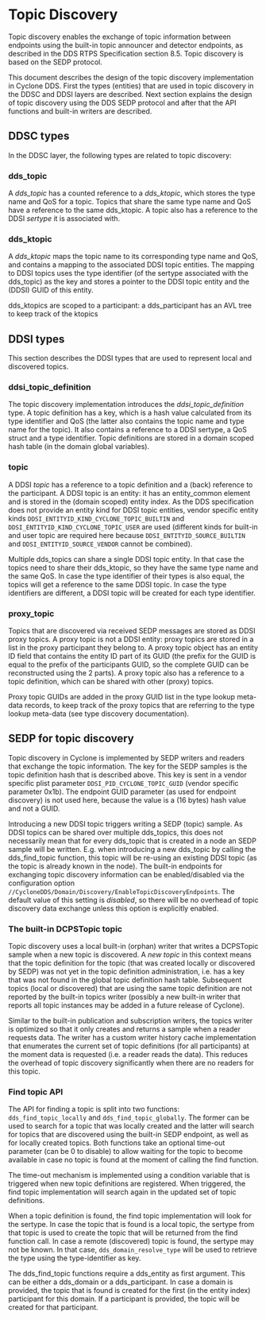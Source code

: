 # Topic Discovery

Topic discovery enables the exchange of topic information between endpoints using the built-in topic announcer and detector endpoints, as described in the DDS RTPS Specification section 8.5. Topic discovery is based on the SEDP protocol.

This document describes the design of the topic discovery implementation in Cyclone DDS. First the types (entities) that are used in topic discovery in the DDSC and DDSI layers are described. Next section explains the design of topic discovery using the DDS SEDP protocol and after that the API functions and built-in writers are described.

## DDSC types

In the DDSC layer, the following types are related to topic discovery:

### dds_topic

A *dds_topic* has a counted reference to a *dds_ktopic*, which stores the type name and QoS for a topic. Topics that share the same type name and QoS have a reference to the same dds_ktopic. A topic also has a reference to the DDSI *sertype* it is associated with.

### dds_ktopic

A *dds_ktopic* maps the topic name to its corresponding type name and QoS, and contains a mapping to the associated DDSI topic entities. The mapping to DDSI topics uses the type identifier (of the sertype associated with the dds_topic) as the key and stores a pointer to the DDSI topic entity and the (DDSI) GUID of this entity.

dds_ktopics are scoped to a participant: a dds_participant has an AVL tree to keep track of the ktopics

## DDSI types

This section describes the DDSI types that are used to represent local and discovered topics.

### ddsi_topic_definition

The topic discovery implementation introduces the *ddsi_topic_definition* type. A topic definition has a key, which is a hash value calculated from its type identifier and QoS (the latter also contains the topic name and type name for the topic). It also contains a reference to a DDSI sertype, a QoS struct and a type identifier. Topic definitions are stored in a domain scoped hash table (in the domain global variables).

### topic

A DDSI *topic* has a reference to a topic definition and a (back) reference to the participant. A DDSI topic is an entity: it has an entity_common element and is stored in the (domain scoped) entity index. As the DDS specification does not provide an entity kind for DDSI topic entities, vendor specific entity kinds `DDSI_ENTITYID_KIND_CYCLONE_TOPIC_BUILTIN` and `DDSI_ENTITYID_KIND_CYCLONE_TOPIC_USER` are used (different kinds for built-in and user topic are required here because `DDSI_ENTITYID_SOURCE_BUILTIN` and `DDSI_ENTITYID_SOURCE_VENDOR` cannot be combined).

Multiple dds_topics can share a single DDSI topic entity. In that case the topics need to share their dds_ktopic, so they have the same type name and the same QoS. In case the type identifier of their types is also equal, the topics will get a reference to the same DDSI topic. In case the type identifiers are different, a DDSI topic will be created for each type identifier.

### proxy_topic

Topics that are discovered via received SEDP messages are stored as DDSI proxy topics. A proxy topic is not a DDSI entity: proxy topics are stored in a list in the proxy participant they belong to. A proxy topic object has an entity ID field that contains the entity ID part of its GUID (the prefix for the GUID is equal to the prefix of the participants GUID, so the complete GUID can be reconstructed using the 2 parts). A proxy topic also has a reference to a topic definition, which can be shared with other (proxy) topics.

Proxy topic GUIDs are added in the proxy GUID list in the type lookup meta-data records, to keep track of the proxy topics that are referring to the type lookup meta-data (see type discovery documentation).

## SEDP for topic discovery

Topic discovery in Cyclone is implemented by SEDP writers and readers that exchange the topic information. The key for the SEDP samples is the topic definition hash that is described above. This key is sent in a vendor specific plist parameter `DDSI_PID_CYCLONE_TOPIC_GUID` (vendor specific parameter 0x1b). The endpoint GUID parameter (as used for endpoint discovery) is not used here, because the value is a (16 bytes) hash value and not a GUID.

Introducing a new DDSI topic triggers writing a SEDP (topic) sample. As DDSI topics can be shared over multiple dds_topics, this does not necessarily mean that for every dds_topic that is created in a node an SEDP sample will be written. E.g. when introducing a new dds_topic by calling the dds_find_topic function, this topic will be re-using an existing DDSI topic (as the topic is already known in the node).
The built-in endpoints for exchanging topic discovery information can be enabled/disabled via the configuration option `//CycloneDDS/Domain/Discovery/EnableTopicDiscoveryEndpoints`. The default value of this setting is _disabled_, so there will be no overhead of topic discovery data exchange unless this option is explicitly enabled.

### The built-in DCPSTopic topic

Topic discovery uses a local built-in (orphan) writer that writes a DCPSTopic sample when a new topic is discovered. A _new topic_ in this context means that the topic definition for the topic (that was created locally or discovered by SEDP) was not yet in the topic definition administration, i.e. has a key that was not found in the global topic definition hash table. Subsequent topics (local or discovered) that are using the same topic definition are not reported by the built-in topics writer (possibly a new built-in writer that reports all topic instances may be added in a future release of Cyclone).

Similar to the built-in publication and subscription writers, the topics writer is optimized so that it only creates and returns a sample when a reader requests data. The writer has a custom writer history cache implementation that enumerates the current set of topic definitions (for all participants) at the moment data is requested (i.e. a reader reads the data). This reduces the overhead of topic discovery significantly when there are no readers for this topic.

### Find topic API

The API for finding a topic is split into two functions: `dds_find_topic_locally` and `dds_find_topic_globally`. The former can be used to search for a topic that was locally created and the latter will search for topics that are discovered using the built-in SEDP endpoint, as well as for locally created topics. Both functions take an optional time-out parameter (can be 0 to disable) to allow waiting for the topic to become available in case no topic is found at the moment of calling the find function.

The time-out mechanism is implemented using a condition variable that is triggered when new topic definitions are registered. When triggered, the find topic implementation will search again in the updated set of topic definitions.

When a topic definition is found, the find topic implementation will look for the sertype. In case the topic that is found is a local topic, the sertype from that topic is used to create the topic that will be returned from the find function call. In case a remote (discovered) topic is found, the sertype may not be known. In that case, `dds_domain_resolve_type` will be used to retrieve the type using the type-identifier as key.

The dds_find_topic functions require a dds_entity as first argument. This can be either a dds_domain or a dds_participant. In case a domain is provided, the topic that is found is created for the first (in the entity index) participant for this domain. If a participant is provided, the topic will be created for that participant.
